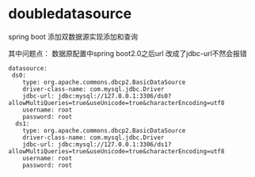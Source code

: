 # doubledatasource

spring boot 添加双数据源实现添加和查询

其中问题点： 数据原配置中spring boot2.0之后url 改成了jdbc-url不然会报错

```
datasource:
 ds0:
    type: org.apache.commons.dbcp2.BasicDataSource
    driver-class-name: com.mysql.jdbc.Driver
    jdbc-url: jdbc:mysql://127.0.0.1:3306/ds0?allowMultiQueries=true&useUnicode=true&characterEncoding=utf8
    username: root
    password: root  
  ds1:
    type: org.apache.commons.dbcp2.BasicDataSource
    driver-class-name: com.mysql.jdbc.Driver
    jdbc-url: jdbc:mysql://127.0.0.1:3306/ds1?allowMultiQueries=true&useUnicode=true&characterEncoding=utf8
    username: root
    password: root
 ```
